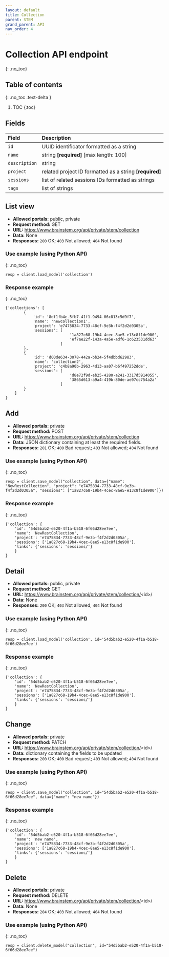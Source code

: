 ```yaml
---
layout: default
title: Collection
parent: STEM
grand_parent: API
nav_order: 4
---
```


# Collection API endpoint
{: .no_toc}

## Table of contents
{: .no_toc .text-delta }

1. TOC
{:toc}

## Fields

| Field        | Description  |
|:-------------|:-------------|
| `id` | UUID identificator formatted as a string |
| `name` | string **[required]** [max length: 100]|
| `description` | string |
| `project` | related project ID formatted as a string **[required]** |
| `sessions` | list of related sessions IDs formatted as strings |
| `tags` | list of strings |

## List view
- **Allowed portals:** public, private
- **Request method:** GET
- **URL:** https://www.brainstem.org/api/private/stem/collection
- **Data:** None
- **Responses:** `200` OK; `403` Not allowed; `404` Not found

### Use example (using Python API)
{: .no_toc}

```
resp = client.load_model('collection')
```

### Response example
{: .no_toc}

```
{'collections': [
        {
            'id': '8df1fb4e-5fb7-41f1-9494-06c813c5d9f7',
            'name': 'newcollection1',
            'project': 'e7475834-7733-48cf-9e3b-f4f2d2d0305a',
            'sessions': [
                            '1a827c68-19b4-4cec-8ae5-e13c8f1de900',
                            'ef7ae22f-143a-4a5e-adf6-1c623531dd63'
                        ]
        },
        {
            'id': 'd00de634-3078-442a-bb24-5f4dbbd62983',
            'name': 'collection2',
            'project': 'c4b8a90b-2963-4d13-aa07-b6f497252dde',
            'sessions': [
                            'd8e72f9d-eb25-4280-a241-3317d5914055',
                            '3865d613-a9a4-419b-80de-ae07cc754a2a'
                        ]
        }
    ]
}
```


## Add
- **Allowed portals:** private
- **Request method:** POST
- **URL:** https://www.brainstem.org/api/private/stem/collection
- **Data:** JSON dictionary containing at least the required fields.
- **Responses:** `201` OK; `400` Bad request; `403` Not allowed; `404` Not found

### Use example (using Python API)
{: .no_toc}

```
resp = client.save_model("collection", data={"name": "NewRestCollection", "project": "e7475834-7733-48cf-9e3b-f4f2d2d0305a", "sessions": ["1a827c68-19b4-4cec-8ae5-e13c8f1de900"]})
```

### Response example
{: .no_toc}

```
{'collection': {
    'id': '54d5bab2-e520-4f1a-b518-6f66d28ee7ee',
    'name': 'NewRestCollection',
    'project': 'e7475834-7733-48cf-9e3b-f4f2d2d0305a',
    'sessions': ['1a827c68-19b4-4cec-8ae5-e13c8f1de900'],
    'links': {'sessions': 'sessions/'}
    }
}
```



## Detail
- **Allowed portals:** public, private
- **Request method:** GET
- **URL:** https://www.brainstem.org/api/private/stem/collection/<id\>/
- **Data:** None
- **Responses:** `200` OK; `403` Not allowed; `404` Not found

### Use example (using Python API)
{: .no_toc}

```
resp = client.load_model('collection', id='54d5bab2-e520-4f1a-b518-6f66d28ee7ee')
```

### Response example
{: .no_toc}

```
{'collection': {
    'id': '54d5bab2-e520-4f1a-b518-6f66d28ee7ee',
    'name': 'NewRestCollection',
    'project': 'e7475834-7733-48cf-9e3b-f4f2d2d0305a',
    'sessions': ['1a827c68-19b4-4cec-8ae5-e13c8f1de900'],
    'links': {'sessions': 'sessions/'}
    }
}
```


## Change
- **Allowed portals:** private
- **Request method:** PATCH
- **URL:** https://www.brainstem.org/api/private/stem/collection/<id\>/
- **Data:** dictionary containing the fields to be updated
- **Responses:** `200` OK; `400` Bad request; `403` Not allowed; `404` Not found


### Use example (using Python API)
{: .no_toc}

```
resp = client.save_model("collection", id="54d5bab2-e520-4f1a-b518-6f66d28ee7ee", data={"name": "new name"})
```

### Response example
{: .no_toc}

```
{'collection': {
    'id': '54d5bab2-e520-4f1a-b518-6f66d28ee7ee',
    'name': 'new name',
    'project': 'e7475834-7733-48cf-9e3b-f4f2d2d0305a',
    'sessions': ['1a827c68-19b4-4cec-8ae5-e13c8f1de900'],
    'links': {'sessions': 'sessions/'}
    }
}
```


## Delete
- **Allowed portals:** private
- **Request method:** DELETE
- **URL:** https://www.brainstem.org/api/private/stem/collection/<id\>/
- **Data:** None
- **Responses:** `204` OK; `403` Not allowed; `404` Not found


### Use example (using Python API)
{: .no_toc}

```
resp = client.delete_model("collection", id="54d5bab2-e520-4f1a-b518-6f66d28ee7ee")
```
